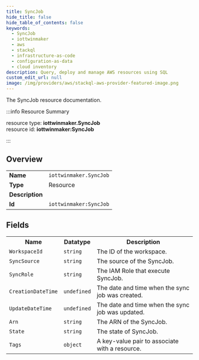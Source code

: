 ```yaml
---
title: SyncJob
hide_title: false
hide_table_of_contents: false
keywords:
  - SyncJob
  - iottwinmaker
  - aws
  - stackql
  - infrastructure-as-code
  - configuration-as-data
  - cloud inventory
description: Query, deploy and manage AWS resources using SQL
custom_edit_url: null
image: /img/providers/aws/stackql-aws-provider-featured-image.png
---
```

The SyncJob resource documentation.

:::info Resource Summary

<div class="row">
<div class="providerDocColumn">
<span>resource type:&nbsp;<b>iottwinmaker.SyncJob</b></span><br />
<span>resource id:&nbsp;<b>iottwinmaker:SyncJob</b></span><br />
</div>
</div>

:::

## Overview
<table><tbody>
<tr><td><b>Name</b></td><td><code>iottwinmaker.SyncJob</code></td></tr>
<tr><td><b>Type</b></td><td>Resource</td></tr>
<tr><td><b>Description</b></td><td></td></tr>
<tr><td><b>Id</b></td><td><code>iottwinmaker:SyncJob</code></td></tr>
</tbody></table>

## Fields
<table><tbody>
<tr><th>Name</th><th>Datatype</th><th>Description</th></tr>
<tr><td><code>WorkspaceId</code></td><td><code>string</code></td><td>The ID of the workspace.</td></tr><tr><td><code>SyncSource</code></td><td><code>string</code></td><td>The source of the SyncJob.</td></tr><tr><td><code>SyncRole</code></td><td><code>string</code></td><td>The IAM Role that execute SyncJob.</td></tr><tr><td><code>CreationDateTime</code></td><td><code>undefined</code></td><td>The date and time when the sync job was created.</td></tr><tr><td><code>UpdateDateTime</code></td><td><code>undefined</code></td><td>The date and time when the sync job was updated.</td></tr><tr><td><code>Arn</code></td><td><code>string</code></td><td>The ARN of the SyncJob.</td></tr><tr><td><code>State</code></td><td><code>string</code></td><td>The state of SyncJob.</td></tr><tr><td><code>Tags</code></td><td><code>object</code></td><td>A key-value pair to associate with a resource.</td></tr>
</tbody></table>